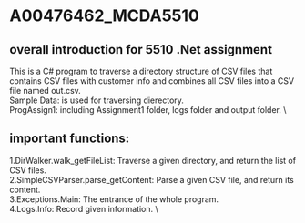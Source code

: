 # A00476462_MCDA5510
## overall introduction for 5510 .Net assignment

This is a C# program to traverse a directory structure of CSV files that contains CSV files with customer info and combines all CSV files into a CSV file named out.csv. \
Sample Data: is used for traversing dierectory. \
ProgAssign1: including Assignment1 folder, logs folder and output folder. \


## important functions:
1.DirWalker.walk_getFileList: Traverse a given directory, and return the list of CSV files. \
2.SimpleCSVParser.parse_getContent: Parse a given CSV file, and return its content. \
3.Exceptions.Main: The entrance of the whole program. \
4.Logs.Info: Record given information. \
